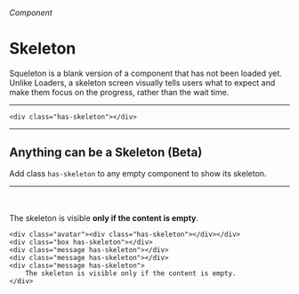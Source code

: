 <h6 class="subtitle is-5 has-text-grey">Component</h6><h1 class="title is-1 has-text-weight-bold">Skeleton</h1>
<p class="subtitle is-5">
    <span class="has-text-weight-semibold">Squeleton</span> is a blank version of a component that has not been loaded yet. Unlike Loaders, a skeleton screen visually tells users what to expect and make them focus on the progress, rather than the wait time.
</p>

<hr class="is-large is-visible">

<div class="box is-well is-relaxed is-marginless">
    <div class="has-skeleton"></div>
</div>

    <div class="has-skeleton"></div>

<hr class="is-large is-visible">

<h2 class="title is-4">Anything can be a Skeleton <span class="has-text-weight-normal has-text-red">(Beta)</span></h2>

Add class `has-skeleton` to any empty component to show its skeleton.

<hr class="is-small">

<div class="box is-well is-relaxed is-marginless">
    <div class="avatar"><div class="has-skeleton"></div></div><br><br>
    <div class="box has-skeleton"></div>
    <div class="message has-skeleton"></div>
    <div class="message has-skeleton"></div>
    <div class="box message has-skeleton is-danger">
        The skeleton is visible <strong>only if the content is empty</strong>.
    </div>
</div>

    <div class="avatar"><div class="has-skeleton"></div></div>
    <div class="box has-skeleton"></div>
    <div class="message has-skeleton"></div>
    <div class="message has-skeleton"></div>
    <div class="message has-skeleton">
        The skeleton is visible only if the content is empty.
    </div>
